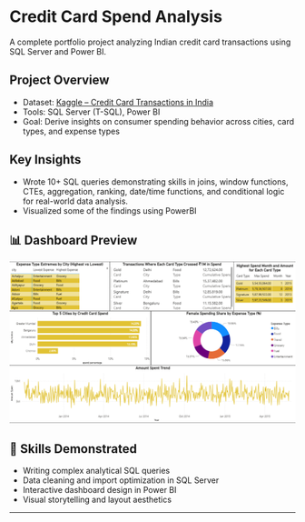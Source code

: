 # Credit Card Spend Analysis

A complete portfolio project analyzing Indian credit card transactions using SQL Server and Power BI.

## Project Overview
- Dataset: [Kaggle – Credit Card Transactions in India](https://www.kaggle.com/datasets/thedevastator/analyzing-credit-card-spending-habits-in-india)
- Tools: SQL Server (T-SQL), Power BI
- Goal: Derive insights on consumer spending behavior across cities, card types, and expense types

## Key Insights
- Wrote 10+ SQL queries demonstrating skills in joins, window functions, CTEs, aggregation, ranking, date/time functions, and conditional logic for real-world data analysis.
- Visualized some of the findings using PowerBI

## 📊 Dashboard Preview

![Dashboard Screenshot](Screenshots/dashboard_overview.png)

## 🧠 Skills Demonstrated
- Writing complex analytical SQL queries
- Data cleaning and import optimization in SQL Server
- Interactive dashboard design in Power BI
- Visual storytelling and layout aesthetics

---

